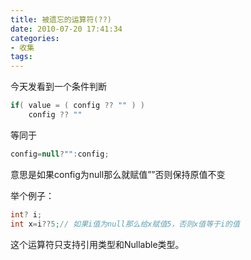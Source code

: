 ```yaml
---
title: 被遗忘的运算符(??)
date: 2010-07-20 17:41:34
categories:
- 收集
tags:
---
```


今天发看到一个条件判断

~~~ csharp
if( value = ( config ?? "" ) )
    config ?? ""
~~~

等同于

~~~ csharp
config=null?"":config;
~~~

意思是如果config为null那么就赋值””否则保持原值不变

举个例子：

~~~ csharp
int? i;
int x=i??5;// 如果i值为null那么给x赋值5，否则x值等于i的值
~~~

这个运算符只支持引用类型和Nullable类型。